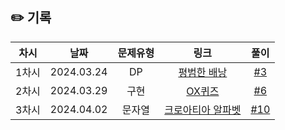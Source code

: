 ## ✏️ 기록   

| 차시 |    날짜    | 문제유형 | 링크 | 풀이 |
|:----:|:---------:|:----:|:-----:|:----:|
| 1차시 | 2024.03.24 |  DP  | [평범한 배낭](https://www.acmicpc.net/problem/12865)  | [#3](https://github.com/AlgoLeadMe/AlgoLeadMe-10/pull/3#issue-2205834078)|
| 2차시 | 2024.03.29 |  구현  | [OX퀴즈](https://www.acmicpc.net/problem/8958)  | [#6](https://github.com/AlgoLeadMe/AlgoLeadMe-10/pull/3#issue-2205834078)|
| 3차시 | 2024.04.02 |  문자열  | [크로아티아 알파벳](https://www.acmicpc.net/problem/2941)  | [#10](https://github.com/AlgoLeadMe/AlgoLeadMe-10/pull/3#issue-2205834078)|
